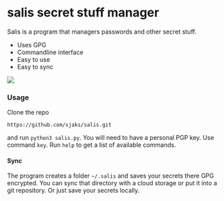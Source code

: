 # salis secret stuff manager
Salis is a program that managers passwords and other secret stuff.

- Uses GPG
- Commandline interface
- Easy to use
- Easy to sync

![](https://i.imgur.com/mu5KxOZ.png)

### Usage
Clone the repo
```
https://github.com/sjaks/salis.git
```
and run `python3 salis.py`. You will need to have a personal PGP key. Use command `key`. Run `help` to get a list of available commands.

#### Sync
The program creates a folder `~/.salis` and saves your secrets there GPG encrypted. You can sync that directory with a cloud storage or put it into a git repository. Or just save your secrets locally.
